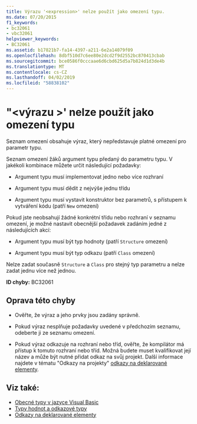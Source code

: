 ```yaml
---
title: Výrazu '<expression>' nelze použít jako omezení typu.
ms.date: 07/20/2015
f1_keywords:
- bc32061
- vbc32061
helpviewer_keywords:
- BC32061
ms.assetid: b17821b7-fa14-4397-a211-6e2a14079f09
ms.openlocfilehash: 8dbf510d7c6ee80e2dcd2f9d2552bc870413cbab
ms.sourcegitcommit: bce0586f0cccaae6d6cbd625d5a7b824d1d3de4b
ms.translationtype: MT
ms.contentlocale: cs-CZ
ms.lasthandoff: 04/02/2019
ms.locfileid: "58838102"
---
```

# <a name="expression-cannot-be-used-as-a-type-constraint"></a>"\<výrazu >' nelze použít jako omezení typu
Seznam omezení obsahuje výraz, který nepředstavuje platné omezení pro parametr typu.  
  
 Seznam omezení žáků argument typu předaný do parametru typu. V jakékoli kombinace můžete určit následující požadavky:  
  
-   Argument typu musí implementovat jedno nebo více rozhraní  
  
-   Argument typu musí dědit z nejvýše jednu třídu  
  
-   Argument typu musí vystavit konstruktor bez parametrů, s přístupem k vytváření kódu (patří `New` omezení)  
  
 Pokud jste neobsahují žádné konkrétní třídu nebo rozhraní v seznamu omezení, je možné nastavit obecnější požadavek zadáním jedné z následujících akcí:  
  
-   Argument typu musí být typ hodnoty (patří `Structure` omezení)  
  
-   Argument typu musí být typ odkazu (patří `Class` omezení)  
  
 Nelze zadat současně `Structure` a `Class` pro stejný typ parametru a nelze zadat jednu více než jednou.  
  
 **ID chyby:** BC32061  
  
## <a name="to-correct-this-error"></a>Oprava této chyby  
  
-   Ověřte, že výraz a jeho prvky jsou zadány správně.  
  
-   Pokud výraz nesplňuje požadavky uvedené v předchozím seznamu, odeberte ji ze seznamu omezení.  
  
-   Pokud výraz odkazuje na rozhraní nebo tříd, ověřte, že kompilátor má přístup k tomuto rozhraní nebo tříd. Možná budete muset kvalifikovat její název a může být nutné přidat odkaz na svůj projekt. Další informace najdete v tématu "Odkazy na projekty" [odkazy na deklarované elementy](../../../visual-basic/programming-guide/language-features/declared-elements/references-to-declared-elements.md).  
  
## <a name="see-also"></a>Viz také:

- [Obecné typy v jazyce Visual Basic](../../../visual-basic/programming-guide/language-features/data-types/generic-types.md)
- [Typy hodnot a odkazové typy](../../../visual-basic/programming-guide/language-features/data-types/value-types-and-reference-types.md)
- [Odkazy na deklarované elementy](../../../visual-basic/programming-guide/language-features/declared-elements/references-to-declared-elements.md)
